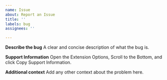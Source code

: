 ```yaml
---
name: Issue
about: Report an Issue
title: ''
labels: bug
assignees: ''

---
```


**Describe the bug**
A clear and concise description of what the bug is.

**Support Information**
Open the Extension Options, Scroll to the Bottom, and click Copy Support Information.

**Additional context**
Add any other context about the problem here.
